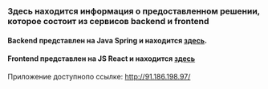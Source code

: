 ### Здесь находится информация о предоставленном решении, которое состоит из сервисов backend и frontend
#### Backend представлен на Java Spring и находится [здесь](https://github.com/planning-poker-1/backend).
#### Frontend представлен на JS React и находится [здесь](https://github.com/planning-poker-1/frontend)
Приложение доступнопо ссылке: http://91.186.198.97/

